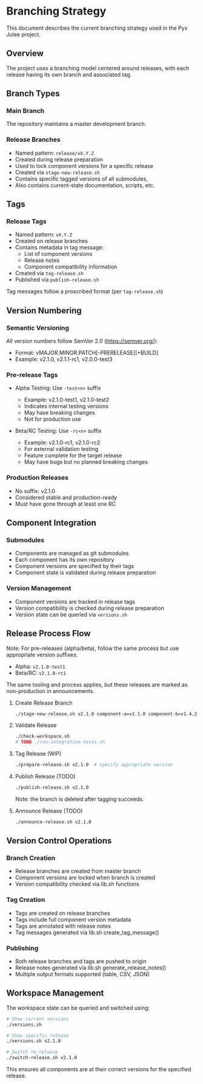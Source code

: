 # Branching Strategy

This document describes the current branching strategy used in the Pyx Julee project.

## Overview

The project uses a branching model centered around releases, with each release having its own branch and associated tag.

## Branch Types

### Main Branch
The repository maintains a master development branch.

### Release Branches
- Named pattern: `release/vX.Y.Z`
- Created during release preparation
- Used to lock component versions for a specific release
- Created via `stage-new-release.sh`
- Contains specific tagged versions of all submodules,
- Also contains current-state documentation, scripts, etc.

## Tags

### Release Tags
- Named pattern: `vX.Y.Z`
- Created on release branches
- Contains metadata in tag message:
  - List of component versions
  - Release notes
  - Component compatibility information
- Created via `tag-release.sh`
- Published via `publish-release.sh`

Tag messages follow a proscribed format (per `tag-release.sh`)

## Version Numbering

### Semantic Versioning
All version numbers follow SemVer 2.0 (https://semver.org/):
- Format: vMAJOR.MINOR.PATCH[-PRERELEASE][+BUILD]
- Example: v2.1.0, v2.1.1-rc1, v2.0.0-test3

### Pre-release Tags
- Alpha Testing: Use `-test<n>` suffix
  - Example: v2.1.0-test1, v2.1.0-test2
  - Indicates internal testing versions
  - May have breaking changes
  - Not for production use

- Beta/RC Testing: Use `-rc<n>` suffix
  - Example: v2.1.0-rc1, v2.1.0-rc2
  - For external validation testing
  - Feature complete for the target release
  - May have bugs but no planned breaking changes

### Production Releases
- No suffix: v2.1.0
- Considered stable and production-ready
- Must have gone through at least one RC

## Component Integration

### Submodules
- Components are managed as git submodules
- Each component has its own repository
- Component versions are specified by their tags
- Component state is validated during release preparation

### Version Management
- Component versions are tracked in release tags
- Version compatibility is checked during release preparation
- Version state can be queried via `versions.sh`

## Release Process Flow

Note: For pre-releases (alpha/beta), follow the same process but use appropriate version suffixes:
- Alpha: `v2.1.0-test1`
- Beta/RC: `v2.1.0-rc1`

The same tooling and process applies, but these releases are marked as non-production in announcements.

1. Create Release Branch
   ```bash
   ./stage-new-release.sh v2.1.0 component-a=v2.1.0 component-b=v1.4.2
   ```

2. Validate Release
   ```bash
   ./check-workspace.sh
   # TODO ./run-integration-tests.sh
   ```

3. Tag Release (WIP)
   ```bash
   ./prepare-release.sh v2.1.0  # specify appropriate version
   ```

4. Publish Release (TODO)
   ```bash
   ./publish-release.sh v2.1.0
   ```
   Note: the branch is deleted after tagging succeeds. 

5. Announce Release (TODO)
   ```bash
   ./announce-release.sh v2.1.0
   ```

## Version Control Operations

### Branch Creation
- Release branches are created from master branch
- Component versions are locked when branch is created
- Version compatibility checked via lib.sh functions

### Tag Creation
- Tags are created on release branches
- Tags include full component version metadata
- Tags are annotated with release notes
- Tag messages generated via lib.sh create_tag_message()

### Publishing
- Both release branches and tags are pushed to origin
- Release notes generated via lib.sh generate_release_notes()
- Multiple output formats supported (table, CSV, JSON)

## Workspace Management

The workspace state can be queried and switched using:
```bash
# Show current versions
./versions.sh

# Show specific release
./versions.sh v2.1.0

# Switch to release
./switch-release.sh v2.1.0
```

This ensures all components are at their correct versions for the specified release.
